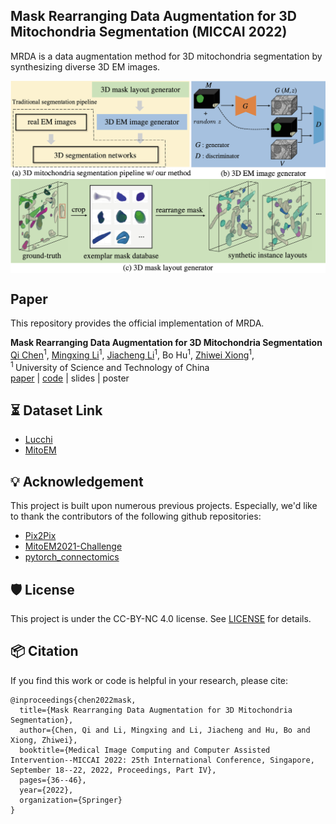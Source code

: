 ## Mask Rearranging Data Augmentation for 3D Mitochondria Segmentation (MICCAI 2022)

MRDA is a data augmentation method for 3D mitochondria segmentation by synthesizing diverse 3D EM images.

<img src="MRDA.png"  alt="" align=center />

## Paper
This repository provides the official implementation of MRDA.

<b>Mask Rearranging Data Augmentation for 3D Mitochondria Segmentation</b> <br/>
[Qi Chen](https://scholar.google.com/citations?user=4Q5gs2MAAAAJ&hl=en&scioq=Qi+Chen+ustc)<sup>1</sup>, [Mingxing Li](https://scholar.google.com/citations?user=-pfkprkAAAAJ&hl=en)<sup>1</sup>, [Jiacheng Li](http://home.ustc.edu.cn/~jclee/)<sup>1</sup>,  Bo Hu<sup>1</sup>, [Zhiwei Xiong](http://staff.ustc.edu.cn/~zwxiong/)<sup>1</sup>, <br/>
<sup>1 </sup>University of Science and Technology of China<br/>
[paper](https://link.springer.com/content/pdf/10.1007/978-3-031-16440-8_4.pdf) | [code](https://github.com/qic999/MRDA_MitoSeg) | slides | poster 

## ⏳ Dataset Link
- [Lucchi](https://www.epfl.ch/labs/cvlab/data/data-em/)
- [MitoEM](https://mitoem.grand-challenge.org/)


## 💡 Acknowledgement
This project is built upon numerous previous projects. Especially, we'd like to thank the contributors of the following github repositories:
- [Pix2Pix](https://github.com/junyanz/pytorch-CycleGAN-and-pix2pix)
- [MitoEM2021-Challenge](https://github.com/Limingxing00/MitoEM2021-Challenge)
- [pytorch_connectomics](https://github.com/zudi-lin/pytorch_connectomics)

## 🛡️ License
This project is under the CC-BY-NC 4.0 license. See [LICENSE](LICENSE) for details.

## 📦 Citation
If you find this work or code is helpful in your research, please cite:
```
@inproceedings{chen2022mask,
  title={Mask Rearranging Data Augmentation for 3D Mitochondria Segmentation},
  author={Chen, Qi and Li, Mingxing and Li, Jiacheng and Hu, Bo and Xiong, Zhiwei},
  booktitle={Medical Image Computing and Computer Assisted Intervention--MICCAI 2022: 25th International Conference, Singapore, September 18--22, 2022, Proceedings, Part IV},
  pages={36--46},
  year={2022},
  organization={Springer}
}
```


